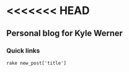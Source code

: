 <<<<<<< HEAD
=======
>>>>>>>
## Personal blog for Kyle Werner

### Quick links

```rake new_post['title']```

